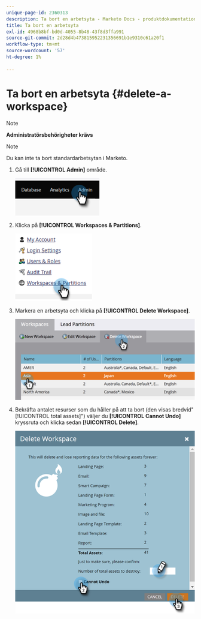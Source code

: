 ```yaml
---
unique-page-id: 2360313
description: Ta bort en arbetsyta - Marketo Docs - produktdokumentation
title: Ta bort en arbetsyta
exl-id: 4968b8bf-bd0d-4055-8b48-43f8d3ffa991
source-git-commit: 2d28d4b473815952231356691b1e9310c61a20f1
workflow-type: tm+mt
source-wordcount: '57'
ht-degree: 1%

---
```


# Ta bort en arbetsyta {#delete-a-workspace}

>[!NOTE]
>
>**Administratörsbehörigheter krävs**

>[!NOTE]
>
>Du kan inte ta bort standardarbetsytan i Marketo.

1. Gå till **[!UICONTROL Admin]** område.

   ![](assets/delete-a-workspace-1.png)

1. Klicka på **[!UICONTROL Workspaces & Partitions]**.

   ![](assets/delete-a-workspace-2.png)

1. Markera en arbetsyta och klicka på **[!UICONTROL Delete Workspace]**.

   ![](assets/delete-a-workspace-3.png)

1. Bekräfta antalet resurser som du håller på att ta bort (den visas bredvid&quot;[!UICONTROL total assets]&quot;) väljer du **[!UICONTROL Cannot Undo]** kryssruta och klicka sedan **[!UICONTROL Delete]**.

   ![](assets/delete-a-workspace-4.png)
